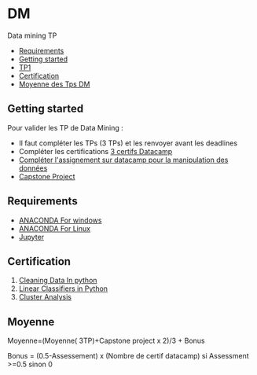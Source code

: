 # DM
Data mining TP



<!-- START doctoc generated TOC please keep comment here to allow auto update -->
<!-- DON'T EDIT THIS SECTION, INSTEAD RE-RUN doctoc TO UPDATE -->


- [Requirements](#requirements)
- [Getting started](#getting-started)
- [TP1][TP1]
- [Certification](#Certification)
- [Moyenne des Tps DM](#Moyenne)

<!-- END doctoc generated TOC please keep comment here to allow auto update -->

## Getting started 
Pour valider les TP de Data Mining :
- Il faut compléter les TPs (3 TPs) et les renvoyer avant les deadlines
- Compléter les certifications [3 certifs Datacamp](#Certification)
- [Compléter l'assignement sur datacamp pour la manipulation des données ][admp]
- [Capstone Project][cp]

## Requirements

* [ANACONDA For windows][ANACONDA] 
* [ANACONDA For Linux][ANACONDA]
* [Jupyter][Jup]




## Certification

1. [Cleaning Data In python ][cdi]
2. [Linear Classifiers in Python][lcp]
3. [Cluster Analysis][cap]


## Moyenne
Moyenne=(Moyenne( 3TP)+Capstone project x 2)/3 + Bonus

Bonus = (0.5-Assessement) x (Nombre de certif datacamp) si Assessment >=0.5
                              sinon 0

[ANACONDA]: https://www.anaconda.com/products/individual
[Jup]: https://jupyter.org/
[TP1]: https://github.com/nevermind78/DM/tree/master/TP1
[cdi]: https://learn.datacamp.com/courses/cleaning-data-in-python
[lcp]: https://learn.datacamp.com/courses/linear-classifiers-in-python
[cap]: https://learn.datacamp.com/courses/cluster-analysis-in-python
[admp]:https://assessment.datacamp.com/data-manipulation-with-python
[cp]: https://learn.datacamp.com/projects

